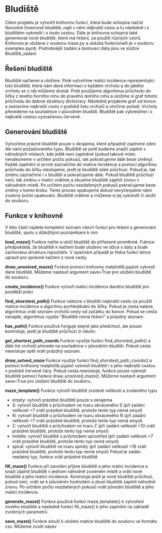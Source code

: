 # Bludiště

Cílem projektu je vytvořit knihovnu funkcí, která bude schopna načíst libovolné čtvercové bludiště, najít v něm nějkratší cestu a tu následně i s bludištěm vykreslit i s touto cestou. Dále je knihovna schopná také genereovat nové bludiště, které má řešení, za použití různých vzorů. Knihovna je uložena v souboru maze.py a ukázka funkcionalit je v souboru examples.ipynb. Podrobnější zadání a testovací data jsou ve složce Bludiště_zadaní

## Řešení bludiště

Bludiště načteme a uložíme. Poté vytvoříme matici incidence reprezentující toto bludiště, která nám dává informaci o každém vrcholu a do jakého vrcholu se z něj můžeme dostat. Poté použijeme algoritmus průchodu do šířky z levého horního rohu do pravého dolního rohu a uložíme si graf tohoto průchodu do datové struktury dictionary. Následně projdeme graf od konce a sestavíme nejkratší cestu v podobě listu vrcholů a otočíme pořadí. Vrcholy převedeme na souřadnice v původním bludišti. Bludiště pak vykreslíme i s nejkratší cestou vyznačenou červeně.

## Generování bludiště

Vytvoříme prázné bludiště pouze s okrajema, které případně zaplníme zdmi dle námi požadovaného typu. Bludiště se poté budeme snažit zaplnit v náhodných místech, kde ještě není zaplněné (pokud takové místo nenalezneme v určitém počtu pokusů, tak pokračujeme dále beze změny). Každé zaplnění si prvně zaznačíme do matice incidence a pomocí algoritmu průchodu do šířky otestujeme, jestli je bludiště stále průchozí. Pokud je, tak změnu zaznačíme i v bludišti a pokračujeme dále. Pokud bludiště průchozí není, tak změnu v matici vrátíme a zkusíme bludiště zaplnit znovu v náhodném místě. Po určitém počtu nezdařených pokusů pokračujeme beze změny v tomto kroku. Tento proces opakujeme dokud nevyčerpáme námi zvolený počet opakování. Bludiště vrátíme a můžeme si jej vykreslit či uložit do souboru.

## Funkce v knihovně

V této části najdete kompletní seznam všech funkcí pro řešení a generování bludiště, spolu s důležitými poznámkami k nim

**load_maze()**
Funkce načte a uloží bludiště do přiřazené proměnné. Fuknce předpokládá, že bludiště k načtení bude uloženo ve slžce s daty a bude zachována struktura repozitáře. V opačném případě je třeba funkci lehce upravit pro správné načtení z nové cesty.

**draw_unsolved_maze()**
Funkce pomocí knihovny matplotlib.pyplot vykreslí dané bludiště. Můžeme nastavit argument save=True pro uložení bludiště do souboru.

**create_incidence()**
Funkce vytvoří matici incidence daného bludiště pro pozdější práci

**find_shorstest_path()**
Funkce nalezne v bludišti nejkratší cestu za použití matice incidence a algoritmu porhledávání do šířky. Pokud je cesta naleze, algoritmus vrátí seznam vrcholů cesty od začátku do konce. Pokud se cesta nenajde, algoritmus vypíše "Bludiště nemá řešení" a prázdný seznam

**has_path()**
Funkce používá funguje stejně jako předchozí, ale pouze kontroluje, jestli je bludiště průchozí či nikoliv.

**get_shortest_path_coords**
Funkce využije funkci find_shorstest_path() a dále list vrcholů převede na souřadnice v původním bludišti. Pokud cesta neexistuje opět vrátí prázdný seznam.

**draw_solved_maze**
Funkce využije funkci find_shorstest_path_coords() a pomocí knihovny matplotlib.pyplot vykreslí bludiště i s jeho nejkratší cestou v podobě červené čáry. Pokud cesta neexistuje, funkce pouze vykreslí bludiště pomocí funkce draw_unsolved_maze(). Můžeme nastavit argument save=True pro uložení bludiště do souboru.

**maze_template()**
Funkce vytvoří bludiště zvolené velikosti a zvoleného typu
- empty: vytvoří prázdné bludiště pouze s okrajema
- S: vytvoří bludiště s průchodem ve tvaru obráceného S (při zadání velikosti <7 vrátí prázdné bludiště, protože tento typ nemá smysl)
- N: vytvoří bludiště s průchodem ve tvaru obráceného N (při zadání velikosti <7 vrátí prázdné bludiště, protože tento typ nemá smysl)
- Z: vytvoří bludiště s průchodem ve tvaru Z (při zadání velikosti <10 vrátí prázdné bludiště, protože tento typ nemá smysl)
- middle: vytvoří bludiště s průchodem uprostřed (při zadání velikosti <7 vrátí prázdné bludiště, protože tento typ nemá smysl)
- spiral: vytvoří bludiště ve tvaru spirály (při zadání velikosti <16 vrátí prázdné bludiště, protože tento typ nemá smysl)
Pokud je zadán neplatný typ, funkce vrátí prázdné bludiště

**fill_maze()**
Funkce při zavolání příjme bludiště a jeho matici incidence a snaží zaplnit bludiště v jednom náhodně zvoleném místě a vrátí nové bludiště a jeho matici incidence. Kontroluje jestli je nové bludiště průchozí, pokud není, vrátí se k původním hodnotám a zkusí bludiště zaplnit náhodně znovu. Po určitém počtu nezdařených pokusů vrátí původní bludiště a jeho matici incidence.

**generate_maze()**
Funkce používá funkci maze_template() k vytvoření nového bludiště a následně funkci fill_maze() k jeho zaplnění na základě zvolených parametrů

**save_maze()**
Funkce slouží k uložení matice bludiště do souboru ve formátu csv. Můžeme zvolit název